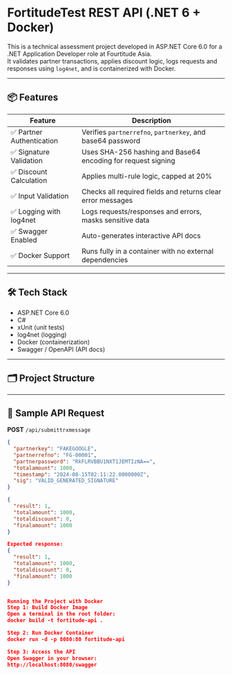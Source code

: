 # FortitudeTest REST API (.NET 6 + Docker)

This is a technical assessment project developed in ASP.NET Core 6.0 for a .NET Application Developer role at Fourtitude Asia.  
It validates partner transactions, applies discount logic, logs requests and responses using `log4net`, and is containerized with Docker.

---

## 📦 Features

| Feature                      | Description                                                   |
|------------------------------|---------------------------------------------------------------|
| ✅ Partner Authentication     | Verifies `partnerrefno`, `partnerkey`, and base64 password     |
| ✅ Signature Validation       | Uses SHA-256 hashing and Base64 encoding for request signing   |
| ✅ Discount Calculation       | Applies multi-rule logic, capped at 20%                        |
| ✅ Input Validation           | Checks all required fields and returns clear error messages    |
| ✅ Logging with log4net       | Logs requests/responses and errors, masks sensitive data        |
| ✅ Swagger Enabled            | Auto-generates interactive API docs                            |
| ✅ Docker Support             | Runs fully in a container with no external dependencies         |

---

## 🛠 Tech Stack

- ASP.NET Core 6.0
- C#
- xUnit (unit tests)
- log4net (logging)
- Docker (containerization)
- Swagger / OpenAPI (API docs)

---

## 🗂 Project Structure

---

## 🧪 Sample API Request

**POST** `/api/submittrxmessage`

```json
{
  "partnerkey": "FAKEGOOGLE",
  "partnerrefno": "FG-00001",
  "partnerpassword": "RkFLRVBBU1NXT1JEMTIzNA==",
  "totalamount": 1000,
  "timestamp": "2024-08-15T02:11:22.0000000Z",
  "sig": "VALID_GENERATED_SIGNATURE"
}

{
  "result": 1,
  "totalamount": 1000,
  "totaldiscount": 0,
  "finalamount": 1000
}

Expected response:
{
  "result": 1,
  "totalamount": 1000,
  "totaldiscount": 0,
  "finalamount": 1000
}


Running the Project with Docker
Step 1: Build Docker Image
Open a terminal in the root folder:
docker build -t fortitude-api .

Step 2: Run Docker Container
docker run -d -p 8080:80 fortitude-api

Step 3: Access the API
Open Swagger in your browser:
http://localhost:8080/swagger
